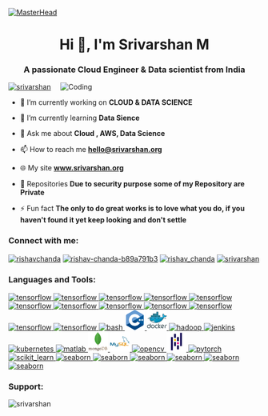 [![MasterHead](https://cdn-images-1.medium.com/fit/t/1600/480/1*RSTMJ8cS8XYU-d2yJkm2Jg.gif)](https://srivarshan.org)
<h1 align="center">Hi 👋, I'm Srivarshan M</h1>
<h3 align="center">A passionate Cloud Engineer &  Data scientist from India</h3>
<img align="right" alt="Coding" width="400" src="https://cdn.dribbble.com/users/1201592/screenshots/9078494/developer.gif">


<p align="left"> <a href="https://twitter.com/Srivarshan0704" target="blank"><img src="https://portapi.pages.dev/images/srivarshan.svg" alt="srivarshan" /></a> </p>

- 🔭 I’m currently working on **CLOUD & DATA SCIENCE**

- 🌱 I’m currently learning **Data Sience**

- 💬 Ask me about **Cloud , AWS, Data Science**

- 📫 How to reach me **hello@srivarshan.org**

- 🌐 My site **www.srivarshan.org**

- 📑 Repositories **Due to security purpose some of my Repository are Private**

- ⚡ Fun fact **The only to do great works is to love what you do, if you haven't found it yet keep looking and don't settle**

<h3 align="left">Connect with me:</h3>
<p align="left">
<a href="https://twitter.com/Srivarshan0704" target="blank"><img align="center" src="https://raw.githubusercontent.com/rahuldkjain/github-profile-readme-generator/master/src/images/icons/Social/twitter.svg" alt="rishavchanda" height="30" width="40" /></a>
<a href="https://www.linkedin.com/in/srivarshan-m-82a935245/" target="blank"><img align="center" src="https://raw.githubusercontent.com/rahuldkjain/github-profile-readme-generator/master/src/images/icons/Social/linked-in-alt.svg" alt="rishav-chanda-b89a791b3" height="30" width="40" /></a>
<a href="https://instagram.com/srivarshan.m7" target="blank"><img align="center" src="https://raw.githubusercontent.com/rahuldkjain/github-profile-readme-generator/master/src/images/icons/Social/instagram.svg" alt="rishav_chanda" height="30" width="40" /></a>
<a href="https://srivarshan.org/" target="blank"><img align="center" src="https://portapi.pages.dev/images/www.gif" alt="srivarshan" height="40" width="40" /></a>
</p>

<h3 align="left">Languages and Tools:</h3>
<p align="left"> <a href="https://www.tensorflow.org" target="_blank" rel="noreferrer"> <img src="https://www.vectorlogo.zone/logos/tensorflow/tensorflow-icon.svg" alt="tensorflow" width="40" height="40"/> </a>
<a href="https://www.tensorflow.org" target="_blank" rel="noreferrer"> <img src="https://www.svgrepo.com/show/22029/amazon.svg" alt="tensorflow" width="40" height="40"/> </a>
<a href="https://www.tensorflow.org" target="_blank" rel="noreferrer"> <img src="https://www.svgrepo.com/show/452091/python.svg" alt="tensorflow" width="40" height="40"/> </a> 
<a href="https://www.tensorflow.org" target="_blank" rel="noreferrer"> <img src="https://www.svgrepo.com/show/452054/linux.svg" alt="tensorflow" width="40" height="40"/> </a> 
<a href="https://www.tensorflow.org" target="_blank" rel="noreferrer"> <img src="https://www.svgrepo.com/show/392357/extension-file-format-json-document-file-format.svg" alt="tensorflow" width="40" height="40"/> </a>  
<a href="https://www.tensorflow.org" target="_blank" rel="noreferrer"> <img src="https://www.vectorlogo.zone/logos/google_cloud/google_cloud-icon.svg" alt="tensorflow" width="40" height="40"/> </a>   
<a href="https://www.tensorflow.org" target="_blank" rel="noreferrer"> <img src="https://www.vectorlogo.zone/logos/r-project/r-project-official.svg" alt="tensorflow" width="40" height="40"/> </a>
<a href="https://www.tensorflow.org" target="_blank" rel="noreferrer"> <img src="https://www.vectorlogo.zone/logos/cloudflare/cloudflare-icon.svg" alt="tensorflow" width="40" height="40"/> </a>
<a href="https://www.tensorflow.org" target="_blank" rel="noreferrer"> <img src="https://www.vectorlogo.zone/logos/git-scm/git-scm-icon.svg" alt="tensorflow" width="40" height="40"/> </a>
<a href="https://www.tensorflow.org" target="_blank" rel="noreferrer"> <img src="https://www.vectorlogo.zone/logos/gitlab/gitlab-icon.svg" alt="tensorflow" width="40" height="40"/> </a>
<a href="https://www.tensorflow.org" target="_blank" rel="noreferrer"> <img src="https://www.vectorlogo.zone/logos/apache_spark/apache_spark-icon.svg" alt="tensorflow" width="40" height="40"/> </a> 
<a href="https://www.tensorflow.org" target="_blank" rel="noreferrer"> <img src="https://upload.wikimedia.org/wikipedia/commons/thumb/3/38/Jupyter_logo.svg/1200px-Jupyter_logo.svg.png" alt="tensorflow" width="35" height="40"/> </a>
<a href="https://www.gnu.org/software/bash/" target="_blank" rel="noreferrer"> <img src="https://www.vectorlogo.zone/logos/gnu_bash/gnu_bash-icon.svg" alt="bash" width="40" height="40"/> </a> <a href="https://www.w3schools.com/cpp/" target="_blank" rel="noreferrer"> <img src="https://raw.githubusercontent.com/devicons/devicon/master/icons/cplusplus/cplusplus-original.svg" alt="cplusplus" width="40" height="40"/> </a> <a href="https://www.docker.com/" target="_blank" rel="noreferrer"> <img src="https://raw.githubusercontent.com/devicons/devicon/master/icons/docker/docker-original-wordmark.svg" alt="docker" width="40" height="40"/> </a> <a href="https://hadoop.apache.org/" target="_blank" rel="noreferrer"> <img src="https://www.vectorlogo.zone/logos/apache_hadoop/apache_hadoop-icon.svg" alt="hadoop" width="40" height="40"/> </a> <a href="https://www.jenkins.io" target="_blank" rel="noreferrer"> <img src="https://www.vectorlogo.zone/logos/jenkins/jenkins-icon.svg" alt="jenkins" width="40" height="40"/> </a> <a href="https://kubernetes.io" target="_blank" rel="noreferrer"> <img src="https://www.vectorlogo.zone/logos/kubernetes/kubernetes-icon.svg" alt="kubernetes" width="40" height="40"/> </a> <a href="https://www.mathworks.com/" target="_blank" rel="noreferrer"> <img src="https://upload.wikimedia.org/wikipedia/commons/2/21/Matlab_Logo.png" alt="matlab" width="40" height="40"/> </a> <a href="https://www.mongodb.com/" target="_blank" rel="noreferrer"> <img src="https://raw.githubusercontent.com/devicons/devicon/master/icons/mongodb/mongodb-original-wordmark.svg" alt="mongodb" width="40" height="40"/> </a> <a href="https://www.mysql.com/" target="_blank" rel="noreferrer"> <img src="https://raw.githubusercontent.com/devicons/devicon/master/icons/mysql/mysql-original-wordmark.svg" alt="mysql" width="40" height="40"/> </a> <a href="https://opencv.org/" target="_blank" rel="noreferrer"> <img src="https://www.vectorlogo.zone/logos/opencv/opencv-icon.svg" alt="opencv" width="40" height="40"/> </a> <a href="https://pandas.pydata.org/" target="_blank" rel="noreferrer"> <img src="https://raw.githubusercontent.com/devicons/devicon/2ae2a900d2f041da66e950e4d48052658d850630/icons/pandas/pandas-original.svg" alt="pandas" width="40" height="40"/> </a> <a href="https://pytorch.org/" target="_blank" rel="noreferrer"> <img src="https://www.vectorlogo.zone/logos/pytorch/pytorch-icon.svg" alt="pytorch" width="40" height="40"/> </a> <a href="https://scikit-learn.org/" target="_blank" rel="noreferrer"> <img src="https://upload.wikimedia.org/wikipedia/commons/0/05/Scikit_learn_logo_small.svg" alt="scikit_learn" width="40" height="40"/> </a> <a href="https://seaborn.pydata.org/" target="_blank" rel="noreferrer"> <img src="https://seaborn.pydata.org/_images/logo-mark-lightbg.svg" alt="seaborn" width="40" height="40"/> </a>
<a href="https://www.tableau.com/" target="_blank" rel="noreferrer"> <img src="https://cdn.worldvectorlogo.com/logos/tableau-software.svg" alt="seaborn" width="40" height="40"/> </a>
<a href="https://powerbi.microsoft.com/" target="_blank" rel="noreferrer"> <img src="https://upload.wikimedia.org/wikipedia/commons/c/cf/New_Power_BI_Logo.svg" alt="seaborn" width="40" height="40"/> </a>
<a href="https://github.com/" target="_blank" rel="noreferrer"> <img src="https://upload.wikimedia.org/wikipedia/commons/9/91/Octicons-mark-github.svg" alt="seaborn" width="40" height="40"/> </a>
<a href="https://www.terraform.io/" target="_blank" rel="noreferrer"> <img src="https://www.svgrepo.com/show/376353/terraform.svg" alt="seaborn" width="40" height="40"/> </a>
<a href="https://www.snowflake.com/en/" target="_blank" rel="noreferrer"> <img src="https://www.vectorlogo.zone/logos/snowflake/snowflake-icon.svg" alt="seaborn" width="40" height="40"/> </a>

</p>

<h3 align="left">Support:</h3>
<p><a href="https://www.buymeacoffee.com/srivarshancr7"> <img align="left" src="https://cdn.buymeacoffee.com/buttons/v2/default-yellow.png" height="50" width="210" alt="srivarshan" /></a></p><br><br>
